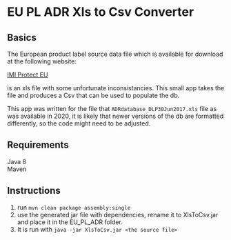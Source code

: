 EU PL ADR Xls to Csv Converter
===================================

Basics
----------
The European product label source data file which is available for download at the following website:

[IMI Protect EU](http://www.imi-protect.eu/adverseDrugReactions.shtml "IMI EU PROTECT ADR database")

is an xls file with some unfortunate inconsistancies. This small app takes the file and produces a Csv that can be used
to populate the db.

This app was written for the file that `ADRdatabase_DLP30Jun2017.xls` file as was available in 2020, it is likely that newer versions of the db are formatted differently, so the code might need to be adjusted.

Requirements
---------------
Java 8 \
Maven

Instructions
------------

1. run `mvn clean package assembly:single`
2. use the generated jar file with dependencies, rename it to XlsToCsv.jar and place it in the EU_PL_ADR folder.
3. It is run with `java -jar XlsToCsv.jar <the source file>`

